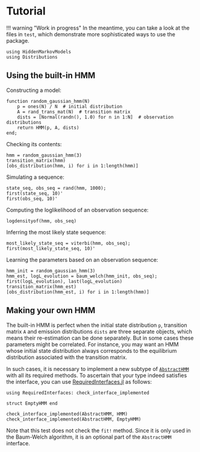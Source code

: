 # Tutorial

!!! warning "Work in progress"
    In the meantime, you can take a look at the files in `test`, which demonstrate more sophisticated ways to use the package.

```@repl tuto
using HiddenMarkovModels
using Distributions
```

## Using the built-in HMM

Constructing a model:

```@repl tuto
function random_gaussian_hmm(N)
    p = ones(N) / N  # initial distribution
    A = rand_trans_mat(N)  # transition matrix
    dists = [Normal(randn(), 1.0) for n in 1:N]  # observation distributions
    return HMM(p, A, dists)
end;
```

Checking its contents:

```@repl tuto
hmm = random_gaussian_hmm(3)
transition_matrix(hmm)
[obs_distribution(hmm, i) for i in 1:length(hmm)]
```

Simulating a sequence:

```@repl tuto
state_seq, obs_seq = rand(hmm, 1000);
first(state_seq, 10)'
first(obs_seq, 10)'
```

Computing the loglikelihood of an observation sequence:

```@repl tuto
logdensityof(hmm, obs_seq)
```

Inferring the most likely state sequence:

```@repl tuto
most_likely_state_seq = viterbi(hmm, obs_seq);
first(most_likely_state_seq, 10)'
```

Learning the parameters based on an observation sequence:

```@repl tuto
hmm_init = random_gaussian_hmm(3)
hmm_est, logL_evolution = baum_welch(hmm_init, obs_seq);
first(logL_evolution), last(logL_evolution)
transition_matrix(hmm_est)
[obs_distribution(hmm_est, i) for i in 1:length(hmm)]
```

## Making your own HMM

The built-in HMM is perfect when the initial state distribution `p`, transition matrix `A` and emission distributions `dists` are three separate objects, which means their re-estimation can be done separately.
But in some cases these parameters might be correlated.
For instance, you may want an HMM whose initial state distribution always corresponds to the equilibrium distribution associated with the transition matrix.

In such cases, it is necessary to implement a new subtype of [`AbstractHMM`](@ref) with all its required methods.
To ascertain that your type indeed satisfies the interface, you can use [RequiredInterfaces.jl](https://github.com/Seelengrab/RequiredInterfaces.jl) as follows:

```@repl tuto
using RequiredInterfaces: check_interface_implemented

struct EmptyHMM end

check_interface_implemented(AbstractHMM, HMM)
check_interface_implemented(AbstractHMM, EmptyHMM)
```

Note that this test does not check the `fit!` method.
Since it is only used in the Baum-Welch algorithm, it is an optional part of the `AbstractHMM` interface.
